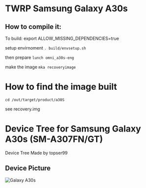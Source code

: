 # TWRP Samsung Galaxy A30s

## How to compile it:

To build:
export ALLOW_MISSING_DEPENDENCIES=true

setup envirnoment
`. build/envsetup.sh`

then prepare
`lunch omni_a30s-eng`

make the image
`mka recoveryimage`

# How to find the image built

`cd /out/target/product/a30S`

see recovery.img

# Device Tree for Samsung Galaxy A30s (SM-A307FN/GT)

Device Tree Made by topser99

## Device Picture

![Galaxy A30s](https://fdn2.gsmarena.com/vv/bigpic/samsung-galaxy-a30s.jpg "Galaxy A30s")
